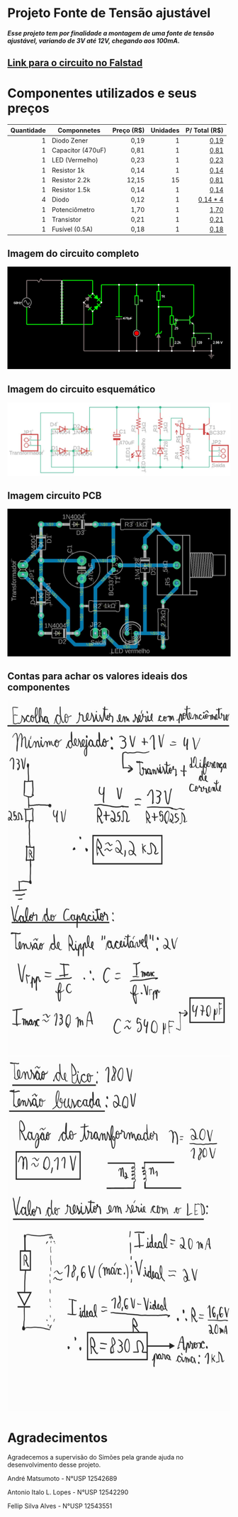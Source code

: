 # Projeto Fonte de Tensão ajustável
##### Esse projeto tem por finalidade a montagem de uma fonte de tensão ajustável, variando de 3V até 12V, chegando aos 100mA.
## [Link para o circuito no Falstad](https://tinyurl.com/yfruo3m9)

# Componentes utilizados e seus preços
| Quantidade | Componnetes       | Preço (R$) | Unidades | P/ Total (R$)                              |
| ----------:| ------------------| ----------:| --------:| ------------------------------------------:|
|      1     | Diodo Zener       |     0,19   |     1    |    [0,19](https://tinyurl.com/9xtt65xy)    |
|      1     | Capacitor (470uF) |     0,81   |     1    |    [0,81](https://tinyurl.com/a4569se8)    |
|      1     | LED (Vermelho)    |     0,23   |     1    |    [0,23](https://tinyurl.com/32bxy5f6)    |
|      1     | Resistor 1k       |     0,14   |     1    |    [0,14](https://tinyurl.com/8ce83965)    |
|      1     | Resistor 2.2k     |    12,15   |    15    |    [0,81](https://tinyurl.com/7rjcf57y)    |
|      1     | Resistor 1.5k     |     0,14   |     1    |    [0,14](https://tinyurl.com/x8dz2z89)    |
|      4     | Diodo             |     0,12   |     1    |    [0,14 * 4](https://tinyurl.com/2t5vttyc)|
|      1     | Potenciômetro     |     1,70   |     1    |    [1,70](https://tinyurl.com/5f35a4k7)    |
|      1     | Transistor        |     0,21   |     1    |    [0,21](https://tinyurl.com/x69r8r28)    |
|      1     | Fusível (0.5A)    |     0,18   |     1    |    [0,18](https://tinyurl.com/3sz9uz65)    |


## Imagem do circuito completo
![Circuito completo](./Resources/circuito.png)

## Imagem do circuito esquemático
<img src="./Resources/circuito_esquematico.jpg"
     alt="Esquemático" />

## Imagem circuito PCB
<img src="./Resources/circuito_pcb.jpg"
     alt="Circuito PCB" />

## Contas para achar os valores ideais dos componentes
<img src="./Resources/contas_parte_1.jpg"
     alt="Contas parte 1"
     height="800"
     widht="800" />
<img src="./Resources/contas_parte_2.jpg"
     alt="Contas parte 2"
     height="800"
     widht="800" />
     
# Agradecimentos
Agradecemos a supervisão do Simões pela grande ajuda no desenvolvimento desse projeto.

André Matsumoto - N°USP 12542689

Antonio Italo L. Lopes - N°USP 12542290

Fellip Silva Alves - N°USP 12543551
